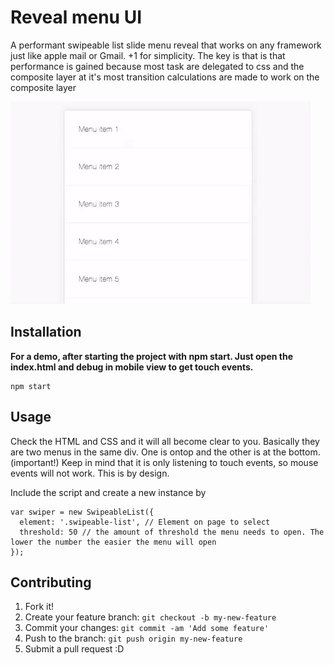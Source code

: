 # Reveal menu UI
A performant swipeable list slide menu reveal that works on any framework just like apple mail or Gmail. +1 for simplicity.
The key is that is that performance is gained because most task are delegated to css and the composite layer at it's most transition calculations are made to work on the composite layer

<img src="demo.gif"/>

## Installation
<strong>For a demo, after starting the project with npm start. Just open the index.html and debug in mobile view to get touch events.</strong>
```
npm start
```

## Usage
Check the HTML and CSS and it will all become clear to you. Basically they are two menus in the same div. One is ontop and the other is at the bottom.
(important!) Keep in mind that it is only listening to touch events, so mouse events will not work. This is by design.

Include the script and create a new instance by
```
var swiper = new SwipeableList({
  element: '.swipeable-list', // Element on page to select
  threshold: 50 // the amount of threshold the menu needs to open. The lower the number the easier the menu will open
});
```

## Contributing
1. Fork it!
2. Create your feature branch: `git checkout -b my-new-feature`
3. Commit your changes: `git commit -am 'Add some feature'`
4. Push to the branch: `git push origin my-new-feature`
5. Submit a pull request :D
